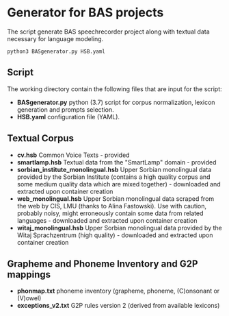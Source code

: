 # Generator for BAS projects

The script generate BAS speechrecorder project along with textual data necessary for language modeling. 

	python3 BASgenerator.py HSB.yaml

## Script
The working directory contain the following files that are input for the script:

- **BASgenerator.py**	python (3.7) script for corpus normalization, lexicon generation and prompts selection.
- **HSB.yaml**			configuration file (YAML).

## Textual Corpus
- **cv.hsb**								Common Voice Texts - provided
- **smartlamp.hsb**							Textual data from the "SmartLamp" domain - provided
- **sorbian_institute_monolingual.hsb**		Upper Sorbian monolingual data provided by the Sorbian Institute (contains a high quality corpus and some medium quality data which are mixed together) - downloaded and extracted upon container creation
- **web_monolingual.hsb**					Upper Sorbian monolingual data scraped from the web by CIS, LMU (thanks to Alina Fastowski). Use with caution, probably noisy, might erroneously contain some data from related languages - downloaded and extracted upon container creation
- **witaj_monolingual.hsb**					Upper Sorbian monolingual data provided by the Witaj Sprachzentrum (high quality) - downloaded and extracted upon container creation

## Grapheme and Phoneme Inventory and G2P mappings
- **phonmap.txt**							phoneme inventory (grapheme, phoneme, (C)onsonant or (V)owel)
- **exceptions_v2.txt**						G2P rules version 2 (derived from available lexicons)
